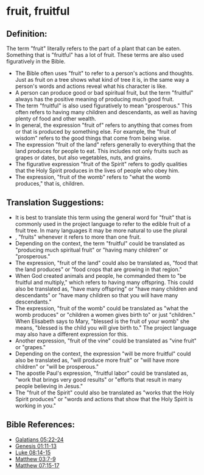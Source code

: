 # fruit, fruitful #

## Definition: ##

The term "fruit" literally refers to the part of a plant that can be eaten. Something that is "fruitful" has a lot of fruit. These terms are also used figuratively in the Bible.

* The Bible often uses "fruit" to refer to a person's actions and thoughts. Just as fruit on a tree shows what kind of tree it is, in the same way a person's words and actions reveal what his character is like.
* A person can produce good or bad spiritual fruit, but the term "fruitful" always has the positive meaning of producing much good fruit.
* The term "fruitful" is also used figuratively to mean "prosperous." This often refers to having many children and descendants, as well as having plenty of food and other wealth.
* In general, the expression "fruit of" refers to anything that comes from or that is produced by something else. For example, the "fruit of wisdom" refers to the good things that come from being wise.
* The expression "fruit of the land" refers generally to everything that the land produces for people to eat. This includes not only fruits such as grapes or dates, but also vegetables, nuts, and grains.
* The figurative expression "fruit of the Spirit" refers to godly qualities that the Holy Spirit produces in the lives of people who obey him.
* The expression, "fruit of the womb" refers to "what the womb produces," that is, children.

## Translation Suggestions: ##

* It is best to translate this term using the general word for "fruit" that is commonly used in the project language to refer to the edible fruit of a fruit tree. In many languages it may be more natural to use the plural
* , "fruits" whenever it refers to more than one fruit.
* Depending on the context, the term "fruitful" could be translated as "producing much spiritual fruit" or "having many children" or "prosperous."
* The expression, "fruit of the land" could also be translated as, "food that the land produces" or "food crops that are growing in that region."
* When God created animals and people, he commanded them to "be fruitful and multiply," which refers to having many offspring. This could also be translated as, "have many offspring" or "have many children and descendants" or "have many children so that you will have many descendants."
* The expression, "fruit of the womb" could be translated as "what the womb produces" or "children a women gives birth to" or just "children." When Elisabeth says to Mary, "blessed is the fruit of your womb" she means, "blessed is the child you will give birth to." The project language may also have a different expression for this.
* Another expression, "fruit of the vine" could be translated as "vine fruit" or "grapes."
* Depending on the context, the expression "will be more fruitful" could also be translated as, "will produce more fruit" or "will have more children" or "will be prosperous."
* The apostle Paul's expression, "fruitful labor" could be translated as, "work that brings very good results" or "efforts that result in many people believing in Jesus."
* The "fruit of the Spirit" could also be translated as "works that the Holy Spirit produces" or "words and actions that show that the Holy Spirit is working in you."



## Bible References: ##

* [Galatians 05:22-24](en/tn/gal/help/05/22)
* [Genesis 01:11-13](en/tn/gen/help/01/11)
* [Luke 08:14-15](en/tn/luk/help/08/14)
* [Matthew 03:7-9](en/tn/mat/help/03/07)
* [Matthew 07:15-17](en/tn/mat/help/07/15)